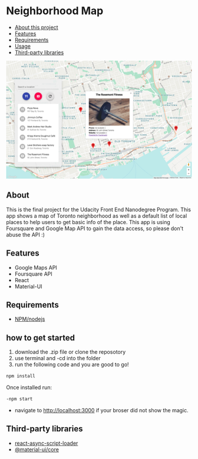 # Neighborhood Map

- [About this project](#about)
- [Features](#features)
- [Requirements](#requirements)
- [Usage](#usage)
- [Third-party libraries](#Third-party-libraries)

<a name="about"></a>
![Screenshot](screenshot.png)
## About
This is the final project for the Udacity Front End Nanodegree Program. This app shows a map of Toronto neighborhood as well as a default list of local places to help users to get basic info of the place. This app is using Foursquare and Google Map API to gain the data access, so please don't abuse the API :)

<a name="features"></a>
## Features
- Google Maps API
- Foursquare API
- React
- Material-UI

<a name="requirements"></a>
## Requirements
- [NPM/nodejs](https://nodejs.org/en/)

<a name="usage"></a>
## how to get started
1. download the .zip file or clone the reposotory
2. use terminal and -cd into the folder
3. run the following code and you are good to go!
```bash
npm install
```
Once installed run:
```bash
-npm start
```
- navigate to [http://localhost:3000](http://localhost:3000) if your broser did not show the magic.

<a name="Third-party-libraries"></a>
## Third-party libraries
- [react-async-script-loader](https://www.npmjs.com/package/react-async-script-loader)
- [@material-ui/core](https://www.npmjs.com/package/@material-ui/core)